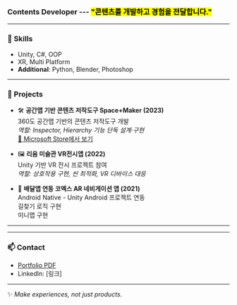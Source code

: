 ### Contents Developer ---  <mark> "콘텐츠를 개발하고 경험을 전달합니다." </mark>

---

### 🚀 Skills
- Unity, C#, OOP
- XR, Multi Platform
- **Additional**: Python, Blender, Photoshop

---
### 💼 Projects

- 🛠️ **공간맵 기반 콘텐츠 저작도구 Space+Maker (2023)**  
  360도 공간맵 기반의 콘텐츠 저작도구 개발   
  *역할: Inspector, Hierarchy 기능 단독 설계·구현*    
  [🔗 Microsoft Store에서 보기](https://apps.microsoft.com/detail/xp8lh6r6bl5k1q?hl=ko-KR&gl=KR)    

- 🖼️ **리움 미술관 VR전시앱 (2022)**  
  Unity 기반 VR 전시 프로젝트 참여  
  *역할: 상호작용 구현, 씬 최적화, VR 디바이스 대응*    

- 🧭 **배달앱 연동 코엑스 AR 네비게이션 앱 (2021)**    
  Android Native - Unity Android 프로젝트 연동    
  길찾기 로직 구현    
  미니맵 구현    
___   

---
### 📫 Contact
- [Portfolio PDF](링크)  
- LinkedIn: [링크]
  
---
✨ *Make experiences, not just products.*
